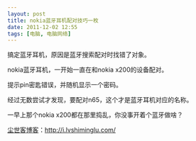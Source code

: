 ```yaml
---
layout: post
title: nokia蓝牙耳机配对技巧一枚
date: 2011-12-02 12:55
tags: [电脑, 电脑网络]
---
```

搞定蓝牙耳机，原因是蓝牙搜索配对时找错了对象。

nokia蓝牙耳机，一开始一直在和nokia x200的设备配对。

提示pin密匙错误，并随机显示一个密码。

经过无数尝试才发现，要配对n65，这个才是蓝牙耳机对应的名称。

一早上那个nokia x200都在那里捣乱，你没事开着个蓝牙做啥？

<a href="http://i.lvshiminglu.com/">尘世客博客</a>：<a href="http://i.lvshiminglu.com/">http://i.lvshiminglu.com/</a>

